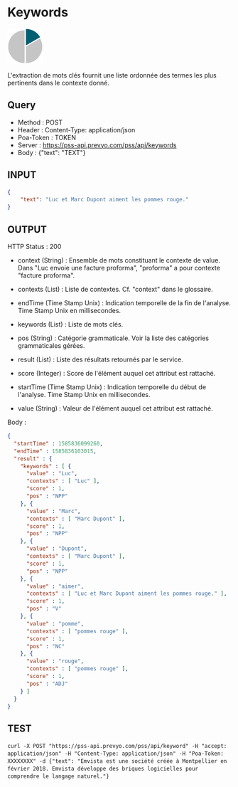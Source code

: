 Keywords
==

<img src="../images/ic_pss_mot_cle.png" alt="drawing" width="80"/>

L'extraction de mots clés fournit une liste ordonnée des termes les plus pertinents dans le contexte donné.

Query
--
* Method : POST
* Header : Content-Type: application/json
* Poa-Token : TOKEN
* Server : https://pss-api.prevyo.com/pss/api/keywords
* Body : {"text": "TEXT"}

INPUT
--

```JSON
{
    "text": "Luc et Marc Dupont aiment les pommes rouge."
}
```

OUTPUT
--
HTTP Status : 200

* context (String) : Ensemble de mots constituant le contexte de value.
Dans "Luc envoie une facture proforma", "proforma" a pour contexte "facture proforma".

* contexts (List) : Liste de contextes. Cf. "context" dans le glossaire.

* endTime (Time Stamp Unix) : Indication temporelle de la fin de l'analyse. Time Stamp Unix en millisecondes.

* keywords (List) : Liste de mots clés.

* pos (String) : Catégorie grammaticale. Voir la liste des catégories grammaticales gérées. 

* result (List) : Liste des résultats retournés par le service.

* score (Integer) : Score de l'élément auquel cet attribut est rattaché.

* startTime (Time Stamp Unix) : Indication temporelle du début de l'analyse. Time Stamp Unix en millisecondes.

* value (String) : Valeur de l'élément auquel cet attribut est rattaché.

Body :

```JSON
{
  "startTime" : 1585836099260,
  "endTime" : 1585836103015,
  "result" : {
    "keywords" : [ {
      "value" : "Luc",
      "contexts" : [ "Luc" ],
      "score" : 1,
      "pos" : "NPP"
    }, {
      "value" : "Marc",
      "contexts" : [ "Marc Dupont" ],
      "score" : 1,
      "pos" : "NPP"
    }, {
      "value" : "Dupont",
      "contexts" : [ "Marc Dupont" ],
      "score" : 1,
      "pos" : "NPP"
    }, {
      "value" : "aimer",
      "contexts" : [ "Luc et Marc Dupont aiment les pommes rouge." ],
      "score" : 1,
      "pos" : "V"
    }, {
      "value" : "pomme",
      "contexts" : [ "pommes rouge" ],
      "score" : 1,
      "pos" : "NC"
    }, {
      "value" : "rouge",
      "contexts" : [ "pommes rouge" ],
      "score" : 1,
      "pos" : "ADJ"
    } ]
  }
}
```

TEST
--

`curl -X POST "https://pss-api.prevyo.com/pss/api/keyword" -H "accept: application/json" -H "Content-Type: application/json" -H "Poa-Token: XXXXXXXX" -d {"text": "Emvista est une société créée à Montpellier en février 2018. Emvista développe des briques logicielles pour comprendre le langage naturel."}` 

